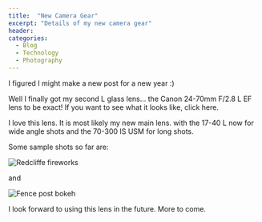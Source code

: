 ```yaml
---
title:  "New Camera Gear"
excerpt: "Details of my new camera gear"
header:
categories: 
  - Blog
  - Technology
  - Photography
---
```


I figured I might make a new post for a new year :)

Well I finally got my second L glass lens... the Canon 24-70mm F/2.8 L EF lens to be exact!
If you want to see what it looks like, click here.

I love this lens. It is most likely my new main lens. with the 17-40 L now for wide angle shots and the 70-300 IS USM for long shots.

Some sample shots so far are:

![Redcliffe fireworks](https://blogresourcestorage.blob.core.windows.net/images/2007/01/119785490-M.jpg)

and

![Fence post bokeh](https://blogresourcestorage.blob.core.windows.net/images/2007/01/120193433-M.jpg)

I look forward to using this lens in the future. More to come.
